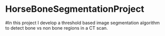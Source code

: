 # HorseBoneSegmentationProject

#In this project I develop a threshold based image segmentation algorithm to detect bone vs non bone regions in a CT scan. 
